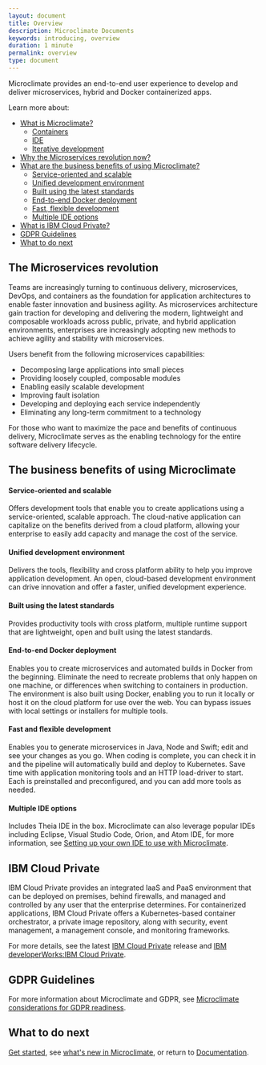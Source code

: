```yaml
---
layout: document
title: Overview
description: Microclimate Documents
keywords: introducing, overview
duration: 1 minute
permalink: overview
type: document
---
```


Microclimate provides an end-to-end user experience to develop and deliver microservices, hybrid and Docker containerized apps.

Learn more about:
* [What is Microclimate?](./about)
  - [Containers](./about)
  - [IDE](./about)
  - [Iterative development](./about)
* [Why the Microservices revolution now?](#the-microservices-revolution)
* [What are the business benefits of using Microclimate?](#the-business-benefits-of-using-microclimate)
  - [Service-oriented and scalable](#service-oriented-and-scalable)
  - [Unified development environment](#unified-development-environment)
  - [Built using the latest standards](#built-using-the-latest-standards)
  - [End-to-end Docker deployment](#end-to-end-docker-deployment)
  - [Fast, flexible development](#fast-and-flexible-development)
  - [Multiple IDE options](#multiple-ide-options)
* [What is IBM Cloud Private?](#ibm-cloud-private)
* [GDPR Guidelines](#gdpr-guidelines)
* [What to do next](#what-to-do-next)

## The Microservices revolution
Teams are increasingly turning to continuous delivery, microservices, DevOps, and containers as the foundation for application architectures to enable faster innovation and business agility. As microservices architecture gain traction for developing and delivering the modern, lightweight and composable workloads across public, private, and hybrid application environments, enterprises are increasingly adopting new methods to achieve agility and stability with microservices.

Users benefit from the following microservices capabilities:
- Decomposing large applications into small pieces
- Providing loosely coupled, composable modules
- Enabling easily scalable development
- Improving fault isolation
- Developing and deploying each service independently
- Eliminating any long-term commitment to a technology

For those who want to maximize the pace and benefits of continuous delivery, Microclimate serves as the enabling technology for the entire software delivery lifecycle.

## The business benefits of using Microclimate

#### Service-oriented and scalable
Offers development tools that enable you to create applications using a service-oriented, scalable approach. The cloud-native application can capitalize on the benefits derived from a cloud platform, allowing your enterprise to easily add capacity and manage the cost of the service.

#### Unified development environment
Delivers the tools, flexibility and cross platform ability to help you improve application development. An open, cloud-based development environment can drive innovation and offer a faster, unified development experience.

#### Built using the latest standards
Provides productivity tools with cross platform, multiple runtime support that are lightweight, open and built using the latest standards.

#### End-to-end Docker deployment
Enables you to create microservices and automated builds in Docker from the beginning. Eliminate the need to recreate problems that only happen on one machine, or differences when switching to containers in production. The environment is also built using Docker, enabling you to run it locally or host it on the cloud platform for use over the web. You can bypass issues with local settings or installers for multiple tools.

#### Fast and flexible development
Enables you to generate microservices in Java, Node and Swift; edit and see your changes as you go. When coding is complete, you can check it in and the pipeline will automatically build and deploy to Kubernetes. Save time with application monitoring tools and an HTTP load-driver to start. Each is preinstalled and preconfigured, and you can add more tools as needed.

#### Multiple IDE options
Includes Theia IDE in the box. Microclimate can also leverage popular IDEs including Eclipse, Visual Studio Code, Orion, and Atom IDE, for more information, see [Setting up your own IDE to use with Microclimate](./setting-own-ide).

## IBM Cloud Private
IBM Cloud Private provides an integrated IaaS and PaaS environment that can be deployed on premises, behind firewalls, and managed and controlled by any user that the enterprise determines. For containerized applications, IBM Cloud Private offers a Kubernetes-based container orchestrator, a private image repository, along with security, event management, a management console, and monitoring frameworks.

For more details, see the latest [IBM Cloud Private](https://www.ibm.com/support/knowledgecenter/en/SSBS6K_2.1.0.2/kc_welcome_containers.html) release and [IBM developerWorks:IBM Cloud Private](https://www.ibm.com/developerworks/community/wikis/home?lang=en#!/wiki/W1559b1be149d_43b0_881e_9783f38faaff).

## GDPR Guidelines
For more information about Microclimate and GDPR, see [Microclimate considerations for GDPR readiness](./gdpr-deployment-guidelines).

## What to do next
[Get started](./gettingstarted), see [what's new in Microclimate](./news), or return to [Documentation](./document).
